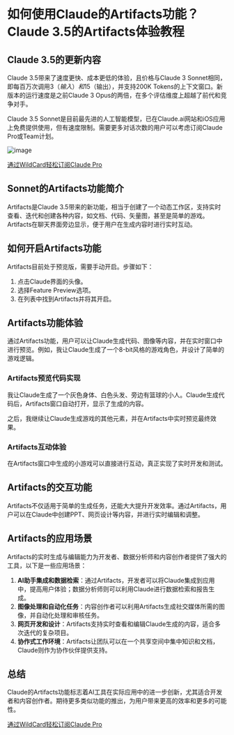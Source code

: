 # 如何使用Claude的Artifacts功能？Claude 3.5的Artifacts体验教程

## Claude 3.5的更新内容

Claude 3.5带来了速度更快、成本更低的体验，且价格与Claude 3 Sonnet相同，即每百万次调用$3（输入）和$15（输出），并支持200K Tokens的上下文窗口。新版本的运行速度是之前Claude 3 Opus的两倍，在多个评估维度上超越了前代和竞争对手。

Claude 3.5 Sonnet是目前最先进的人工智能模型，已在Claude.ai网站和iOS应用上免费提供使用，但有速度限制。需要更多对话次数的用户可以考虑订阅Claude Pro或Team计划。

![image](https://github.com/user-attachments/assets/fcb243aa-2426-4b70-87c7-eaaa504bb374)

[通过WildCard轻松订阅Claude Pro](https://bit.ly/WildCardo)

## Sonnet的Artifacts功能简介

Artifacts是Claude 3.5带来的新功能，相当于创建了一个动态工作区，支持实时查看、迭代和创建各种内容，如文档、代码、矢量图，甚至是简单的游戏。Artifacts在聊天界面旁边显示，便于用户在生成内容时进行实时互动。

## 如何开启Artifacts功能

Artifacts目前处于预览版，需要手动开启。步骤如下：

1. 点击Claude界面的头像。
2. 选择Feature Preview选项。
3. 在列表中找到Artifacts并将其开启。

## Artifacts功能体验

通过Artifacts功能，用户可以让Claude生成代码、图像等内容，并在实时窗口中进行预览。例如，我让Claude生成了一个8-bit风格的游戏角色，并设计了简单的游戏逻辑。

### Artifacts预览代码实现

我让Claude生成了一个灰色身体、白色头发、旁边有篮球的小人。Claude生成代码后，Artifacts窗口自动打开，显示了生成的内容。

之后，我继续让Claude生成游戏的其他元素，并在Artifacts中实时预览最终效果。

### Artifacts互动体验

在Artifacts窗口中生成的小游戏可以直接进行互动，真正实现了实时开发和测试。

## Artifacts的交互功能

Artifacts不仅适用于简单的生成任务，还能大大提升开发效率。通过Artifacts，用户可以在Claude中创建PPT、网页设计等内容，并进行实时编辑和调整。


## Artifacts的应用场景

Artifacts的实时生成与编辑能力为开发者、数据分析师和内容创作者提供了强大的工具，以下是一些应用场景：

1. **AI助手集成和数据检索**：通过Artifacts，开发者可以将Claude集成到应用中，提高用户体验；数据分析师则可以利用Claude进行数据检索和报告生成。
2. **图像处理和自动化任务**：内容创作者可以利用Artifacts生成社交媒体所需的图像，并自动化处理和审核任务。
3. **网页开发和设计**：Artifacts支持实时查看和编辑Claude生成的内容，适合多次迭代的复杂项目。
4. **协作式工作环境**：Artifacts让团队可以在一个共享空间中集中知识和文档，Claude则作为协作伙伴提供支持。

## 总结

Claude的Artifacts功能标志着AI工具在实际应用中的进一步创新，尤其适合开发者和内容创作者。期待更多类似功能的推出，为用户带来更高的效率和更多的可能性。

[通过WildCard轻松订阅Claude Pro](https://bit.ly/WildCardo)

